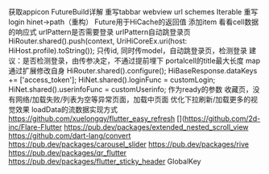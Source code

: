 获取appicon
FutureBuild详解
重写tabbar
webview
url schemes
Iterable
重写login
hinet->path（重构）
Future<bool>用于HiCache的返回值
添加item
看看cell数据的响应式
urlPattern是否需要登录
urlPattern自动跳登录页
HiRouter.shared().push(context, UriHiCoreEx.uri(host: HiHost.profile).toString());
只传id, 同时传model，自动跳登录页，检测登录
建议：是否检测登录，由传参决定，不通过提前埋下
portalcell的title最大长度
map通过扩展修改自身
    HiRouter.shared().configure();
    HiBaseResponse.dataKeys += ['access_token'];
    HiNet.shared().loginFunc = customLogin;
    HiNet.shared().userinfoFunc = customUserinfo;
作为ready的参数
收藏页，没有网络/加载失败/列表为空等异常页面，加载中页面
优化下拉刷新/加载更多的视觉效果
loadData的流数据实现方式
https://github.com/xuelongqy/flutter_easy_refresh
[](https://github.com/2d-inc/Flare-Flutter
https://pub.dev/packages/extended_nested_scroll_view
https://github.com/dart-lang/convert
https://pub.dev/packages/carousel_slider
https://pub.dev/packages/rive
https://pub.dev/packages/qr_flutter
https://pub.dev/packages/flutter_sticky_header
GlobalKey